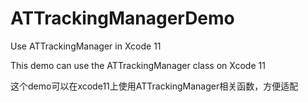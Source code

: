 # ATTrackingManagerDemo
Use ATTrackingManager in Xcode 11

This demo can use the ATTrackingManager class on Xcode 11

这个demo可以在xcode11上使用ATTrackingManager相关函数，方便适配